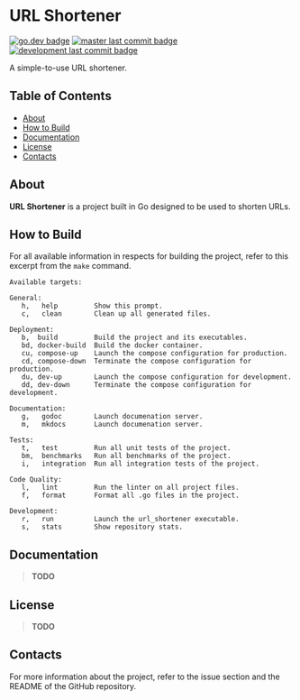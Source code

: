 # URL Shortener
[![go.dev badge](https://img.shields.io/badge/language-Go-239120)](https://go.dev)
[![master last commit badge](https://img.shields.io/github/last-commit/timkral5/url_shortener/master?label=Last%20Commit%20-%20Master)](https://github.com/TimKral5/url_shortener)
[![development last commit badge](https://img.shields.io/github/last-commit/timkral5/url_shortener/development?label=Last%20Commit%20-%20Development)](https://github.com/TimKral5/url_shortener/tree/development)

A simple-to-use URL shortener.

## Table of Contents

- [About](#about)
- [How to Build](#how-to-build)
- [Documentation](#documentation)
- [License](#license)
- [Contacts](#contacts)

## About

**URL Shortener** is a project built in Go designed to be used to
shorten URLs.

## How to Build

For all available information in respects for building the project,
refer to this excerpt from the `make` command.

```plain
Available targets:

General:
   h,   help         Show this prompt.
   c,   clean        Clean up all generated files.

Deployment:
   b,  build         Build the project and its executables.
   bd, docker-build  Build the docker container.
   cu, compose-up    Launch the compose configuration for production.
   cd, compose-down  Terminate the compose configuration for production.
   du, dev-up        Launch the compose configuration for development.
   dd, dev-down      Terminate the compose configuration for development.

Documentation:
   g,   godoc        Launch documenation server.
   m,   mkdocs       Launch documenation server.

Tests:
   t,   test         Run all unit tests of the project.
   bm,  benchmarks   Run all benchmarks of the project.
   i,   integration  Run all integration tests of the project.

Code Quality:
   l,   lint         Run the linter on all project files.
   f,   format       Format all .go files in the project.

Development:
   r,   run          Launch the url_shortener executable.
   s,   stats        Show repository stats.
```

## Documentation

> **TODO**

## License

> **TODO**

## Contacts

For more information about the project, refer to the issue section
and the README of the GitHub repository.
